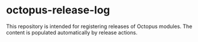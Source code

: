 # octopus-release-log
This repository is intended for registering releases of Octopus modules. The content is populated automatically by release actions.
